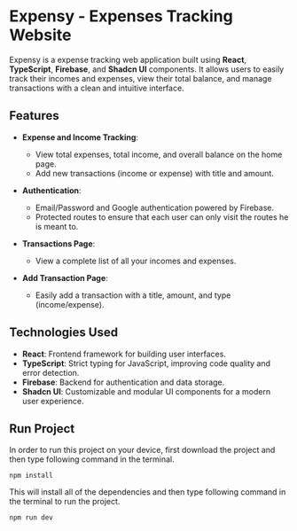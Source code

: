 # Expensy - Expenses Tracking Website

Expensy is a expense tracking web application built using **React**, **TypeScript**, **Firebase**, and **Shadcn UI** components. It allows users to easily track their incomes and expenses, view their total balance, and manage transactions with a clean and intuitive interface.

## Features

- **Expense and Income Tracking**:
  - View total expenses, total income, and overall balance on the home page.
  - Add new transactions (income or expense) with title and amount.
- **Authentication**:

  - Email/Password and Google authentication powered by Firebase.
  - Protected routes to ensure that each user can only visit the routes he is meant to.

- **Transactions Page**:

  - View a complete list of all your incomes and expenses.

- **Add Transaction Page**:
  - Easily add a transaction with a title, amount, and type (income/expense).

## Technologies Used

- **React**: Frontend framework for building user interfaces.
- **TypeScript**: Strict typing for JavaScript, improving code quality and error detection.
- **Firebase**: Backend for authentication and data storage.
- **Shadcn UI**: Customizable and modular UI components for a modern user experience.

## Run Project

In order to run this project on your device, first download the project and then type following command in the terminal.

```
npm install
```

This will install all of the dependencies and then type following command in the terminal to run the project.

```
npm run dev
```
